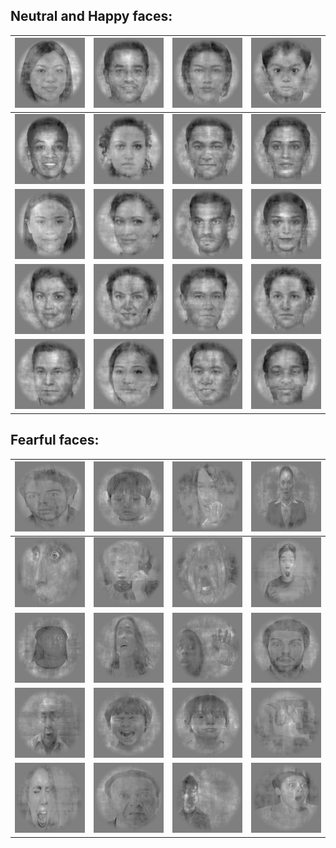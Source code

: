 

## Neutral and Happy faces:

![](../images/im0.png) | ![](../images/im1.png) | ![](../images/im2.png) | ![](../images/im3.png)
-------------------- | -------------------- | -------------------- | --------------------
![](../images/im4.png) | ![](../images/im5.png) | ![](../images/im6.png) | ![](../images/im7.png)
![](../images/im8.png) | ![](../images/im9.png) | ![](../images/im10.png) | ![](../images/im11.png)
![](../images/im12.png) | ![](../images/im13.png) | ![](../images/im14.png) | ![](../images/im15.png)
![](../images/im16.png) | ![](../images/im17.png) | ![](../images/im18.png) | ![](../images/im19.png)


## Fearful faces:

![](../images/im61.png) | ![](../images/im62.png) | ![](../images/im63.png) | ![](../images/im64.png)
-------------------- | -------------------- | -------------------- | --------------------
![](../images/im65.png) | ![](../images/im66.png) | ![](../images/im67.png) | ![](../images/im68.png)
![](../images/im69.png) | ![](../images/im70.png) | ![](../images/im71.png) | ![](../images/im72.png)
![](../images/im73.png) | ![](../images/im74.png) | ![](../images/im75.png) | ![](../images/im76.png)
![](../images/im77.png) | ![](../images/im78.png) | ![](../images/im79.png) | ![](../images/im80.png)


